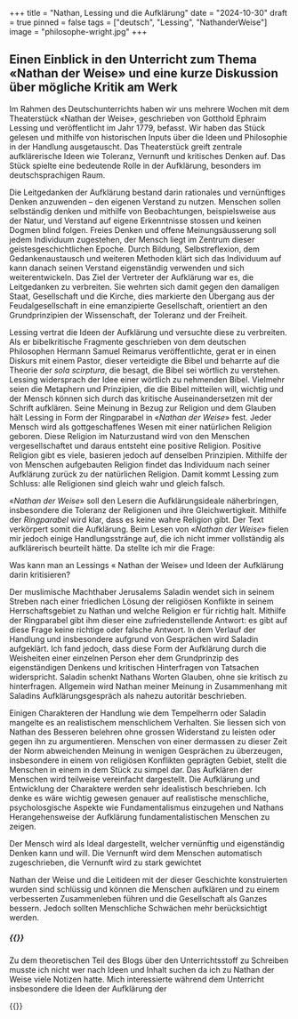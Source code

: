 +++
title = "Nathan, Lessing und die Aufklärung"
date = "2024-10-30"
draft = true
pinned = false
tags = ["deutsch", "Lessing", "NathanderWeise"]
image = "philosophe-wright.jpg"
+++
## Einen Einblick in den Unterricht zum Thema «Nathan der Weise» und eine kurze Diskussion über mögliche Kritik am Werk

Im Rahmen des Deutschunterrichts haben wir uns mehrere Wochen mit dem Theaterstück «Nathan der Weise», geschrieben von Gotthold Ephraim Lessing und veröffentlicht im Jahr 1779, befasst. Wir haben das Stück gelesen und mithilfe von historischen Inputs über die Ideen und Philosophie in der Handlung ausgetauscht. Das Theaterstück greift zentrale aufklärerische Ideen wie Toleranz, Vernunft und kritisches Denken auf. Das Stück spielte eine bedeutende Rolle in der Aufklärung, besonders im deutschsprachigen Raum.  

Die Leitgedanken der Aufklärung bestand darin rationales und vernünftiges Denken anzuwenden – den eigenen Verstand zu nutzen. Menschen sollen selbständig denken und mithilfe von Beobachtungen, beispielsweise aus der Natur, und Verstand auf eigene Erkenntnisse stossen und keinen Dogmen blind folgen. Freies Denken und offene Meinungsäusserung soll jedem Individuum zugestehen, der Mensch liegt im Zentrum dieser geistesgeschichtlichen Epoche. Durch Bildung, Selbstreflexion, dem Gedankenaustausch und weiteren Methoden klärt sich das Individuum auf kann danach seinen Verstand eigenständig verwenden und sich weiterentwickeln. Das Ziel der Vertreter der Aufklärung war es, die Leitgedanken zu verbreiten. Sie wehrten sich damit gegen den damaligen Staat, Gesellschaft und die Kirche, dies markierte den Übergang aus der Feudalgesellschaft in eine emanzipierte Gesellschaft, orientiert an den Grundprinzipien der Wissenschaft, der Toleranz und der Freiheit.

Lessing vertrat die Ideen der Aufklärung und versuchte diese zu verbreiten. Als er bibelkritische Fragmente geschrieben von dem deutschen Philosophen Hermann Samuel Reimarus veröffentlichte, gerat er in einen Diskurs mit einem Pastor, dieser verteidigte die Bibel und beharrte auf die Theorie der *sola scirptura*, die besagt, die Bibel sei wörtlich zu verstehen. Lessing widersprach der Idee einer wörtlich zu nehmenden Bibel. Vielmehr seien die Metaphern und Prinzipien, die die Bibel mitteilen will, wichtig und der Mensch können sich durch das kritische Auseinandersetzen mit der Schrift aufklären. Seine Meinung in Bezug zur Religion und dem Glauben hält Lessing in Form der Ringparabel in «*Nathan der Weise*» fest. Jeder Mensch wird als gottgeschaffenes Wesen mit einer natürlichen Religion geboren. Diese Religion im Naturzustand wird von den Menschen vergesellschaftet und daraus entsteht eine positive Religion. Positive Religion gibt es viele, basieren jedoch auf denselben Prinzipien. Mithilfe der von Menschen aufgebauten Religion findet das Individuum nach seiner Aufklärung zurück zu der natürlichen Religion. Damit kommt Lessing zum Schluss: alle Religionen sind gleich wahr und gleich falsch.

«*Nathan der Weise*» soll den Lesern die Aufklärungsideale näherbringen, insbesondere die Toleranz der Religionen und ihre Gleichwertigkeit. Mithilfe der *Ringparabel* wird klar, dass es keine wahre Religion gibt. Der Text verkörpert somit die Aufklärung. Beim Lesen von «*Nathan der Weise*» fielen mir jedoch einige Handlungsstränge auf, die ich nicht immer vollständig als aufklärerisch beurteilt hätte. Da stellte ich mir die Frage:

Was kann man an Lessings « Nathan der Weise» und Ideen der Aufklärung darin kritisieren?

Der muslimische Machthaber Jerusalems Saladin wendet sich in seinem Streben nach einer friedlichen Lösung der religiösen Konflikte in seinem Herrschaftsgebiet zu Nathan und welche Religion er für richtig halt. Mithilfe der Ringparabel gibt ihm dieser eine zufriedenstellende Antwort: es gibt auf diese Frage keine richtige oder falsche Antwort. In dem Verlauf der Handlung und insbesondere aufgrund von Gesprächen wird Saladin aufgeklärt. Ich fand jedoch, dass diese Form der Aufklärung durch die Weisheiten einer einzelnen Person eher dem Grundprinzip des eigenständigen Denkens und kritischen Hinterfragen von Tatsachen widerspricht. Saladin schenkt Nathans Worten Glauben, ohne sie kritisch zu hinterfragen. Allgemein wird Nathan meiner Meinung in Zusammenhang mit Saladins Aufklärungsgespräch als nahezu autoritär beschrieben.

Einigen Charakteren der Handlung wie dem Tempelherrn oder Saladin mangelte es an realistischem menschlichem Verhalten. Sie liessen sich von Nathan des Besseren belehren ohne grossen Widerstand zu leisten oder gegen ihn zu argumentieren. Menschen von einer dermassen zu dieser Zeit der Norm abweichenden Meinung in wenigen Gesprächen zu überzeugen, insbesondere in einem von religiösen Konflikten geprägten Gebiet, stellt die Menschen in einem in dem Stück zu simpel dar. Das Aufklären der Menschen wird teilweise vereinfacht dargestellt. Die Aufklärung und Entwicklung der Charaktere werden sehr idealistisch beschrieben. Ich denke es wäre wichtig gewesen genauer auf realistische menschliche, psycholosgische Aspekte wie Fundamentalismus einzugehen und Nathans Herangehensweise der Aufklärung fundamentalistischen Menschen zu zeigen.

Der Mensch wird als Ideal dargestellt, welcher vernünftig und eigenständig Denken kann und will. Die Vernunft wird dem Menschen automatisch zugeschrieben, die Vernunft wird zu stark gewichtet

Nathan der Weise und die Leitideen mit der dieser Geschichte konstruierten wurden sind schlüssig und können die Menschen aufklären und zu einem verbesserten Zusammenleben führen und die Gesellschaft als Ganzes bessern. Jedoch sollten Menschliche Schwächen mehr berücksichtigt werden.

##### {{<box title="Der Schreibprozess">}}

Zu dem theoretischen Teil des Blogs über den Unterrichtsstoff zu Schreiben musste ich nicht wer nach Ideen und Inhalt suchen da ich zu Nathan der Weise viele Notizen hatte. Mich interessierte während dem Unterricht insbesondere die Ideen der Aufklärung der

{{</box>}}